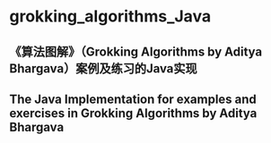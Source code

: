 # grokking_algorithms_Java
## 《算法图解》（Grokking Algorithms by Aditya Bhargava）案例及练习的Java实现
## The Java Implementation for examples and exercises in Grokking Algorithms by Aditya Bhargava
